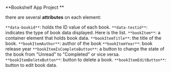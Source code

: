 **Bookshelf App Project **

there are several **attributes** on each element: 

`**data-bookid**`: holds the ID value of each book.
`**data-testid**`: indicates the type of book data displayed. Here is the list.
`**bookItem**`: a container element that holds book data.
`**bookItemTitle**`: the title of the book.
`**bookItemAuthor**`: author of the book
`**bookItemYear**`: book release year
`**bookItemIsCompleteButton**`: a button to change the state of the book from "Unread" to "Completed" or vice versa.
`**bookItemDeleteButton**`: button to delete a book.
`**bookItemEditButton**`: button to edit book data.

